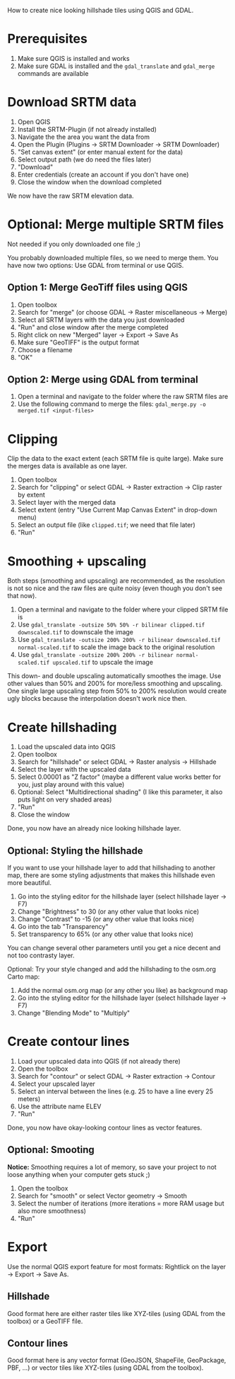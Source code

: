 How to create nice looking hillshade tiles using QGIS and GDAL.

# Prerequisites

1. Make sure QGIS is installed and works
2. Make sure GDAL is installed and the `gdal_translate` and `gdal_merge` commands are available

# Download SRTM data

1. Open QGIS
2. Install the SRTM-Plugin (if not already installed)
3. Navigate the the area you want the data from
4. Open the Plugin (Plugins → SRTM Downloader → SRTM Downloader)
5. "Set canvas extent" (or enter manual extent for the data)
6. Select output path (we do need the files later)
7. "Download"
8. Enter credentials (create an account if you don't have one)
9. Close the window when the download completed

We now have the raw SRTM elevation data.

# Optional: Merge multiple SRTM files

Not needed if you only downloaded one file ;)

You probably downloaded multiple files, so we need to merge them.
You have now two options: Use GDAL from terminal or use QGIS.

## Option 1: Merge GeoTiff files using QGIS

1. Open toolbox
2. Search for "merge" (or choose GDAL → Raster miscellaneous → Merge)
3. Select all SRTM layers with the data you just downloaded
4. "Run" and close window after the merge completed
5. Right click on new "Merged" layer → Export → Save As
6. Make sure "GeoTIFF" is the output format
7. Choose a filename
8. "OK"

## Option 2: Merge using GDAL from terminal

1. Open a terminal and navigate to the folder where the raw SRTM files are
2. Use the following command to merge the files: `gdal_merge.py -o merged.tif <input-files>`

# Clipping

Clip the data to the exact extent (each SRTM file is quite large).
Make sure the merges data is available as one layer.

1. Open toolbox
2. Search for "clipping" or select GDAL → Raster extraction → Clip raster by extent
3. Select layer with the merged data
4. Select extent (entry "Use Current Map Canvas Extent" in drop-down menu)
5. Select an output file (like `clipped.tif`; we need that file later)
6. "Run"

# Smoothing + upscaling

Both steps (smoothing and upscaling) are recommended, as the resolution is not so nice and the raw files are quite noisy (even though you don't see that now).

1. Open a terminal and navigate to the folder where your clipped SRTM file is
2. Use `gdal_translate -outsize 50% 50% -r bilinear clipped.tif downscaled.tif` to downscale the image
3. Use `gdal_translate -outsize 200% 200% -r bilinear downscaled.tif normal-scaled.tif` to scale the image back to the original resolution
3. Use `gdal_translate -outsize 200% 200% -r bilinear normal-scaled.tif upscaled.tif` to upscale the image

This down- and double upscaling automatically smoothes the image. Use other values than 50% and 200% for more/less smoothing and upscaling.
One single large upscaling step from 50% to 200% resolution would create ugly blocks because the interpolation doesn't work nice then.

# Create hillshading

1. Load the upscaled data into QGIS
2. Open toolbox
3. Search for "hillshade" or select GDAL → Raster analysis → Hillshade
4. Select the layer with the upscaled data
5. Select 0.00001 as "Z factor" (maybe a different value works better for you, just play around with this value)
6. Optional: Select "Multidirectional shading" (I like this parameter, it also puts light on very shaded areas)
7. "Run"
8. Close the window

Done, you now have an already nice looking hillshade layer.

## Optional: Styling the hillshade

If you want to use your hillshade layer to add that hillshading to another map, there are some styling adjustments that makes this hillshade even more beautiful.

1. Go into the styling editor for the hillshade layer (select hillshade layer → F7)
2. Change "Brightness" to 30 (or any other value that looks nice)
3. Change "Contrast" to -15 (or any other value that looks nice)
4. Go into the tab "Transparency"
5. Set transparency to 65% (or any other value that looks nice)

You can change several other parameters until you get a nice decent and not too contrasty layer.

Optional: Try your style changed and add the hillshading to the osm.org Carto map:

1. Add the normal osm.org map (or any other you like) as background map
2. Go into the styling editor for the hillshade layer (select hillshade layer → F7)
3. Change "Blending Mode" to "Multiply"

# Create contour lines

1. Load your upscaled data into QGIS (if not already there)
2. Open the toolbox
3. Search for "contour" or select GDAL → Raster extraction → Contour
4. Select your upscaled layer
5. Select an interval between the lines (e.g. 25 to have a line every 25 meters)
6. Use the attribute name ELEV
7. "Run"

Done, you now have okay-looking contour lines as vector features.

## Optional: Smooting

**Notice:** Smoothing requires a lot of memory, so save your project to not loose anything when your computer gets stuck ;)

1. Open the toolbox
2. Search for "smooth" or select Vector geometry → Smooth
3. Select the number of iterations (more iterations = more RAM usage but also more smoothness)
4. "Run"

# Export

Use the normal QGIS export feature for most formats: Rightlick on the layer → Export → Save As.

## Hillshade

Good format here are either raster tiles like XYZ-tiles (using GDAL from the toolbox) or a GeoTIFF file.

## Contour lines

Good format here is any vector format (GeoJSON, ShapeFile, GeoPackage, PBF, ...) or vector tiles like XYZ-tiles (using GDAL from the toolbox).
